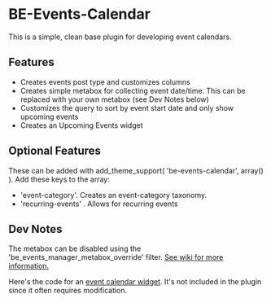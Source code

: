 BE-Events-Calendar
==================

This is a simple, clean base plugin for developing event calendars. 

## Features

- Creates events post type and customizes columns
- Creates simple metabox for collecting event date/time. This can be replaced with your own metabox (see Dev Notes below)
- Customizes the query to sort by event start date and only show upcoming events
- Creates an Upcoming Events widget

## Optional Features

These can be added with add_theme_support( 'be-events-calendar', array() ). Add these keys to the array:
- 'event-category'. Creates an event-category taxonomy. 
- 'recurring-events' . Allows for recurring events

## Dev Notes

The metabox can be disabled using the 'be_events_manager_metabox_override' filter. [See wiki for more information.](https://github.com/billerickson/BE-Events-Calendar/wiki/Advanced-Custom-Fields)

Here's the code for an [event calendar widget](http://www.billerickson.net/code/event-calendar-widget/). It's not included in the plugin since it often requires modification. 
